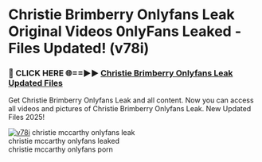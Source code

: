 # Christie Brimberry Onlyfans Leak Original Videos 0nlyFans Leaked - Files Updated! (v78i)

<h3>🔴 CLICK HERE 🌐==►► <a href="https://tinyurl.com/2wckxsce" rel="nofollow">Christie Brimberry Onlyfans Leak Updated Files</a></h3>

Get Christie Brimberry Onlyfans Leak and all content. Now you can access all videos and pictures of Christie Brimberry Onlyfans Leak. New Updated Files 2025!

[![v78i](https://i.imgur.com/AFduVYN.gif)](https://tinyurl.com/2wckxsce)
christie mccarthy onlyfans leak<br>
christie mccarthy onlyfans leaked<br>
christie mccarthy onlyfans porn